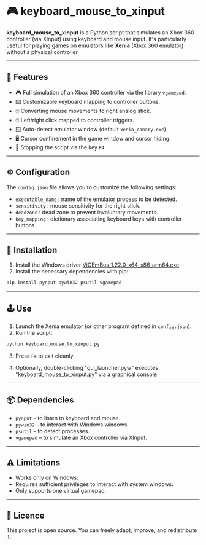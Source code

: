 # 🎮 keyboard_mouse_to_xinput

**keyboard_mouse_to_xinput** is a Python script that simulates an Xbox 360 controller (via XInput) using keyboard and mouse input. It's particularly useful for playing games on emulators like **Xenia** (Xbox 360 emulator) without a physical controller.

---

## 🧩 Features

- 🎮 Full simulation of an Xbox 360 controller via the library `vgamepad`.
- ⌨️ Customizable keyboard mapping to controller buttons.
- 🖱️ Converting mouse movements to right analog stick.
- 🖱️ Left/right click mapped to controller triggers.
- 🪟 Auto-detect emulator window (default `xenia_canary.exe`).
- 🖥️ Cursor confinement in the game window and cursor hiding.
- 🛑 Stopping the script via the key `F4`.

---

## ⚙️ Configuration

The `config.json` file allows you to customize the following settings:

- `executable_name` : name of the emulator process to be detected.
- `sensitivity` : mouse sensitivity for the right stick.
- `deadzone` : dead zone to prevent involuntary movements.
- `key_mapping` : dictionary associating keyboard keys with controller buttons.

---

## 🚀 Installation

1. Install the Windows driver [ViGEmBus_1.22.0_x64_x86_arm64.exe](https://github.com/y0uls/keyboard_mouse_to_xinput/blob/main/ViGEmBus_1.22.0_x64_x86_arm64.exe).
2. Install the necessary dependencies with pip:

```bash
pip install pynput pywin32 psutil vgamepad
```

---

## 🕹️ Use

1. Launch the Xenia emulator (or other program defined in `config.json`).
2. Run the script:

```bash
python keyboard_mouse_to_xinput.py
```

3. Press `F4` to exit cleanly.

4. Optionally, double-clicking "gui_launcher.pyw" executes "keyboard_mouse_to_xinput.py" via a graphical console

---

## 📦 Dependencies

- `pynput` – to listen to keyboard and mouse.
- `pywin32` – to interact with Windows windows.
- `psutil` – to detect processes.
- `vgamepad` – to simulate an Xbox controller via XInput.

---

## ⚠️ Limitations

- Works only on Windows.
- Requires sufficient privileges to interact with system windows.
- Only supports one virtual gamepad.

---

## 📄 Licence

This project is open source. You can freely adapt, improve, and redistribute it.
